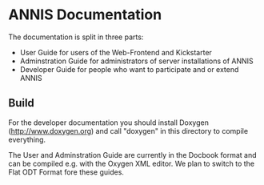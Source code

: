 ANNIS Documentation
===================

The documentation is split in three parts:

- User Guide for users of the Web-Frontend and Kickstarter
- Adminstration Guide for administrators of server installations of ANNIS
- Developer Guide for people who want to participate and or extend ANNIS

Build
-----

For the developer documentation you should install Doxygen (http://www.doxygen.org) 
and call "doxygen" in this directory to compile everything.

The User and Adminstration Guide are currently in the Docbook format and can be 
compiled e.g. with the Oxygen XML editor. We plan to switch to the Flat ODT Format
fore these guides.

